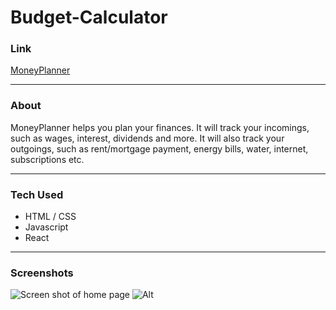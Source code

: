 # Budget-Calculator
 ### Link
 
 [MoneyPlanner](https://mnyplnr.netlify.app "MoneyPlanner")

 ---

 ### About 

MoneyPlanner helps you plan your finances. 
It will track your incomings, such as wages, interest, dividends and more. 
It will also track your outgoings, such as rent/mortgage payment, energy 
bills, water, internet, subscriptions etc. 

--- 
### Tech Used
* HTML / CSS
* Javascript
* React

___

### Screenshots

![Screen shot of home page](./Assets/FireShot%20Capture%20012%20-%20React%20App%20-%20mnyplnr.netlify.app.png)
![Alt]()

